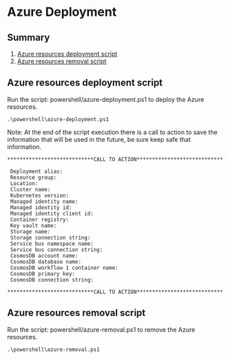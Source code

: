 # Azure Deployment

## Summary

1. [Azure resources deployment script](#azure-resources-deployment-script)
2. [Azure resources removal script](#azure-resources-removal-script)

## Azure resources deployment script

Run the script: powershell/azure-deployment.ps1 to deploy the Azure resources.

```
.\powershell\azure-deployment.ps1
```

Note: At the end of the script execution there is a call to action to save the information that will be used in the future, be sure keep safe that information.

```
****************************CALL TO ACTION****************************

 Deployment alias: 
 Resource group: 
 Location: 
 Cluster name: 
 Kubernetes version: 
 Managed identity name: 
 Managed identity id: 
 Managed identity client id: 
 Container registry: 
 Key vault name: 
 Storage name: 
 Storage connection string: 
 Service bus namespace name: 
 Service bus connection string: 
 CosmosDB account name: 
 CosmosDB database name: 
 CosmosDB workflow 1 container name:
 CosmosDB primary key: 
 CosmosDB connection string: 

****************************CALL TO ACTION****************************
```

## Azure resources removal script

Run the script: powershell/azure-removal.ps1 to remove the Azure resources.
    
```
.\powershell\azure-removal.ps1
```